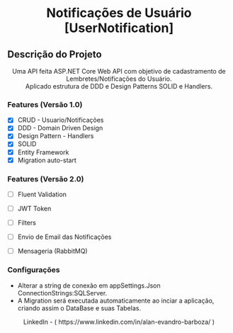 
<h1 align="center">Notificações de Usuário [UserNotification]</h1>

## Descrição do Projeto
<p align="center"> Uma API feita ASP.NET Core Web API com objetivo de cadastramento de Lembretes/Notificações do Usuário. <br>
                   Aplicado estrutura de DDD e Design Patterns SOLID e Handlers. </p>



### Features (Versão 1.0) 

- [x] CRUD - Usuario/Notificações
- [x] DDD - Domain Driven Design
- [x] Design Pattern - Handlers
- [x] SOLID
- [x] Entity Framework
- [x] Migration auto-start

### Features (Versão 2.0) 
- [ ] Fluent Validation
- [ ] JWT Token
- [ ] Filters
- [ ] Envio de Email das Notificações
- [ ] Mensageria (RabbitMQ)



### Configurações 
  * Alterar a string de conexão em appSettings.Json ConnectionStrings:SQLServer.
  * A Migration será executada automaticamente ao inciar a aplicação, criando assim o DataBase e suas Tabelas.


<p align="center"> LinkedIn - ( https://www.linkedin.com/in/alan-evandro-barboza/ ) </p>
